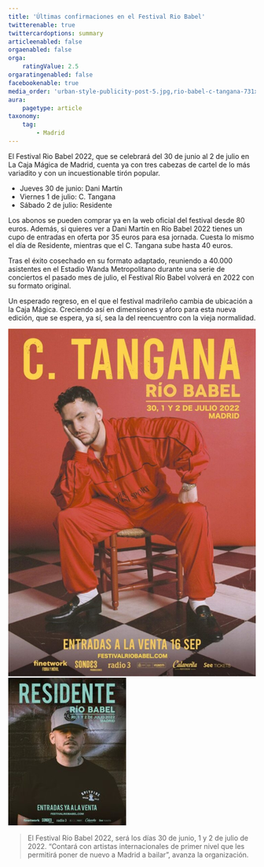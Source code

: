```yaml
---
title: 'Últimas confirmaciones en el Festival Rio Babel'
twitterenable: true
twittercardoptions: summary
articleenabled: false
orgaenabled: false
orga:
    ratingValue: 2.5
orgaratingenabled: false
facebookenable: true
media_order: 'urban-style-publicity-post-5.jpg,rio-babel-c-tangana-731x1024.jpg,rio-babel-residente-240x300.jpg'
aura:
    pagetype: article
taxonomy:
    tag:
        - Madrid
---
```


El Festival Rio Babel 2022, que se celebrará del 30 de junio al 2 de julio en La Caja Mágica de Madrid, cuenta ya con tres cabezas de cartel de lo más variadito y con un incuestionable tirón popular.

* Jueves 30 de junio: Dani Martín
* Viernes 1 de julio: C. Tangana
* Sábado 2 de julio: Residente

Los abonos se pueden comprar ya en la web oficial del festival desde 80 euros. Además, si quieres ver a Dani Martín en Río Babel 2022 tienes un cupo de entradas en oferta por 35 euros para esa jornada. Cuesta lo mismo el día de Residente, mientras que el C. Tangana sube hasta 40 euros.

Tras el éxito cosechado en su formato adaptado, reuniendo a 40.000 asistentes en el Estadio Wanda Metropolitano durante una serie de conciertos el pasado mes de julio, el Festival Río Babel volverá en 2022 con su formato original.

Un esperado regreso, en el que el festival madrileño cambia de ubicación a la Caja Mágica. Creciendo así en dimensiones y aforo para esta nueva edición, que se espera, ya sí, sea la del reencuentro con la vieja normalidad.

![rio-babel-c-tangana-731x1024](rio-babel-c-tangana-731x1024.jpg "rio-babel-c-tangana-731x1024")
![rio-babel-residente-240x300](rio-babel-residente-240x300.jpg "rio-babel-residente-240x300")

> El Festival Río Babel 2022, será los días 30 de junio, 1 y 2 de julio de 2022. “Contará con artistas internacionales de primer nivel que les permitirá poner de nuevo a Madrid a bailar”, avanza la organización.